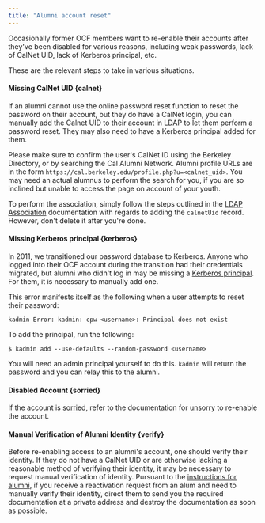 ```yaml
---
title: "Alumni account reset"
---
```


Occasionally former OCF members want to re-enable their accounts after
they've been disabled for various reasons, including weak passwords,
lack of CalNet UID, lack of Kerberos principal, etc.

These are the relevant steps to take in various situations.

#### Missing CalNet UID    {calnet}

If an alumni cannot use the online password reset function to reset the
password on their account, but they do have a CalNet login, you can manually
add the Calnet UID to their account in LDAP to let them perform a password
reset. They may also need to have a Kerberos principal added for them.

Please make sure to confirm the user's CalNet ID using the Berkeley Directory,
or by searching the Cal Alumni Network. Alumni profile URLs are in the form
`https://cal.berkeley.edu/profile.php?u=<calnet_uid>`. You may need an
actual alumnus to perform the search for you, if you are so inclined but
unable to access the page on account of your youth.

To perform the association, simply follow the steps outlined in the
[LDAP Association](/docs/staff/procedures/accounts/association) documentation
with regards to adding the `calnetUid` record. However, don't delete it after
you're done.

#### Missing Kerberos principal    {kerberos}

In 2011, we transitioned our password database to Kerberos. Anyone who
logged into their OCF account during the transition had their credentials
migrated, but alumni who didn't log in may be missing a
[Kerberos principal](/docs/staff/backend/kerberos). For them, it is necessary
to manually add one.

This error manifests itself as the following when a user attempts to reset
their password:

    kadmin Error: kadmin: cpw <username>: Principal does not exist

To add the principal, run the following:

    $ kadmin add --use-defaults --random-password <username>

You will need an admin principal yourself to do this. `kadmin` will return the
password and you can relay this to the alumni.

#### Disabled Account    {sorried}

If the account is [sorried](/docs/staff/scripts/sorry), refer to the documentation
for [unsorry](/docs/staff/scripts/unsorry) to re-enable the account.

#### Manual Verification of Alumni Identity    {verify}

Before re-enabling access to an alumni's account, one should verify their identity.
If they do not have a CalNet UID or are otherwise lacking a reasonable method of
verifying their identity, it may be necessary to request manual verification of
identity. Pursuant to the [instructions for alumni](/docs/services/account), if
you receive a reactivation request from an alum and need to manually verify their
identity, direct them to send you the required documentation at a private address
and destroy the documentation as soon as possible.
